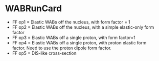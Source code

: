 # WABRunCard

* FF op1 = Elastic WABs off the nucleus, with form factor = 1
* FF op2 = Elastic WABs off the nucleus, with a simple elastic-only form factor
* FF op3 = Elastic WABs off a single proton, with form factor=1
* FF op4 = Elastic WABs off a single proton, with proton elastic form factor. Need to use the proton dipole form factor.
* FF op5 = DIS-like cross-section
